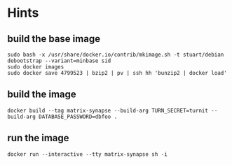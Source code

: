 # Hints
## build the base image
    sudo bash -x /usr/share/docker.io/contrib/mkimage.sh -t stuart/debian debootstrap --variant=minbase sid
    sudo docker images
    sudo docker save 4799523 | bzip2 | pv | ssh hh 'bunzip2 | docker load'

## build the image
	docker build --tag matrix-synapse --build-arg TURN_SECRET=turnit --build-arg DATABASE_PASSWORD=dbfoo .
## run the image
	docker run --interactive --tty matrix-synapse sh -i  
